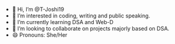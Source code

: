 - 👋 Hi, I’m @T-Joshi19
- 👀 I’m interested in coding, writing and public speaking.
- 🌱 I’m currently learning DSA and Web-D
- 💞️ I’m looking to collaborate on projects majorly based on DSA.
- 😄 Pronouns: She/Her
  

<!---
T-Joshi19/T-Joshi19 is a ✨ special ✨ repository because its `README.md` (this file) appears on your GitHub profile.
You can click the Preview link to take a look at your changes.
--->
